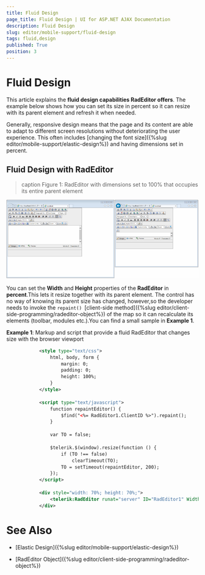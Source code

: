 ```yaml
---
title: Fluid Design
page_title: Fluid Design | UI for ASP.NET AJAX Documentation
description: Fluid Design
slug: editor/mobile-support/fluid-design
tags: fluid,design
published: True
position: 3
---
```


# Fluid Design



This article explains the __fluid design capabilities RadEditor offers__.	The example below shows how you can set its size in percent so it can resize with its parent element and refresh it when needed.

Generally, responsive design means that the page and its content are able to adapt to different screen resolutions without deteriorating the user experience.	This often includes [changing the font size]({%slug editor/mobile-support/elastic-design%}) and having dimensions set in percent.

## Fluid Design with RadEditor
>caption Figure 1: RadEditor with dimensions set to 100% that occupies its entire parent element

![editor-fluid-design](images/editor-fluid-design.png)

You can set the __Width__ and __Height__ properties of the __RadEditor__ in __percent__.This lets it resize together with its parent element. The control has no way of knowing its parent size has changed, however,so the developer needs to invoke the `repaint() `[client-side method]({%slug editor/client-side-programming/radeditor-object%}) of the map so it can recalculate its elements (toolbar, modules etc.).You can find a small sample in __Example 1__.

__Example 1__: Markup and script that provide a fluid RadEditor that changes size with the browser viewport

````XML
	 		<style type="text/css">
				html, body, form {
					margin: 0;
					padding: 0;
					height: 100%;
				}
			</style>
	
			<script type="text/javascript">
				function repaintEditor() {
					$find("<%= RadEditor1.ClientID %>").repaint();
				}
	
				var TO = false;
	
				$telerik.$(window).resize(function () {
					if (TO !== false)
						clearTimeout(TO);
					TO = setTimeout(repaintEditor, 200);
				});
			</script>
	
			<div style="width: 70%; height: 70%;">
				<telerik:RadEditor runat="server" ID="RadEditor1" Width="100%" Height="100%"></telerik:RadEditor>
			</div>
````



# See Also

 * [Elastic Design]({%slug editor/mobile-support/elastic-design%})

 * [RadEditor Object]({%slug editor/client-side-programming/radeditor-object%})
